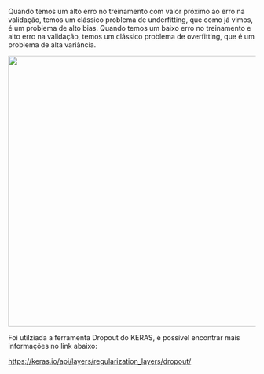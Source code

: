 Quando temos um alto erro no treinamento com valor próximo ao erro na validação, temos um clássico problema de underfitting, que como já vimos, é um problema de alto bias. Quando temos um baixo erro no treinamento e alto erro na validação, temos um clássico problema de overfitting, que é um problema de alta variância.

<div align="center">
<img src="https://user-images.githubusercontent.com/87787728/160941786-4bcc42e4-490c-4bbb-b177-3dbad4d2930d.png" width="550px" />
</div>

Foi utilziada a ferramenta Dropout do KERAS, é possível encontrar mais informações no link abaixo:

https://keras.io/api/layers/regularization_layers/dropout/
